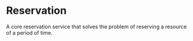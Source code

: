 # Reservation

A core reservation service that solves the problem of reserving a resource of a period of time.
